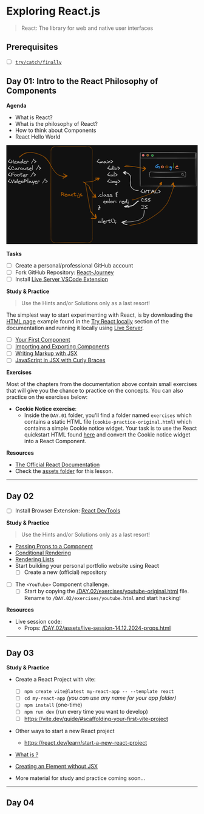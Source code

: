 # Exploring React.js

> React: The library for web and native user interfaces

## Prerequisites

  - [ ] [`try/catch/finally`](https://developer.mozilla.org/en-US/docs/Web/JavaScript/Reference/Statements/try...catch)

## Day 01: Intro to the React Philosophy of Components

  **Agenda**

  - What is React?
  - What is the philosophy of React?
  - How to think about Components
  - React Hello World

  ![](./DAY.01/assets/How.React.Translates.to.HTML.CSS.and.JS.png)

  **Tasks**

  - [ ] Create a personal/professional GitHub account
  - [ ] Fork GitHub Repository: [React-Journey](https://github.com/in-tech-gration/React-Journey)
  - [ ] Install [Live Server VSCode Extension](https://marketplace.visualstudio.com/items?itemName=ritwickdey.LiveServer)

  **Study & Practice** 
  
  > Use the Hints and/or Solutions only as a last resort!

  The simplest way to start experimenting with React, is by downloading the [HTML page](https://gist.githubusercontent.com/gaearon/0275b1e1518599bbeafcde4722e79ed1/raw/db72dcbf3384ee1708c4a07d3be79860db04bff0/example.html) example found in the [Try React locally](https://react.dev/learn/installation#try-react-locally) section of the documentation and running it locally using [Live Server](https://marketplace.visualstudio.com/items?itemName=ritwickdey.LiveServer).

  - [ ] [Your First Component](https://react.dev/learn/your-first-component)
  - [ ] [Importing and Exporting Components](https://react.dev/learn/importing-and-exporting-components)
  - [ ] [Writing Markup with JSX](https://react.dev/learn/writing-markup-with-jsx)
  - [ ] [JavaScript in JSX with Curly Braces](https://react.dev/learn/javascript-in-jsx-with-curly-braces)

  **Exercises**

  Most of the chapters from the documentation above contain small exercises that will give you the chance to practice on the concepts. You can also practice on the exercises below:

  - **Cookie Notice exercise**: 
    - Inside the `DAY.01` folder, you'll find a folder named `exercises` which contains a static HTML file (`cookie-practice-original.html`) which contains a simple Cookie notice widget. Your task is to use the React quickstart HTML found [here](https://gist.githubusercontent.com/gaearon/0275b1e1518599bbeafcde4722e79ed1/raw/db72dcbf3384ee1708c4a07d3be79860db04bff0/example.html) and convert the Cookie notice widget into a React Component.

  **Resources**

  - [The Official React Documentation](https://react.dev/)
  - Check the [assets folder](./DAY.01/assets/) for this lesson.

---

## Day 02

  - [ ] Install Browser Extension: [React DevTools](https://react.dev/learn/react-developer-tools#browser-extension)

  **Study & Practice** 
  
  > Use the Hints and/or Solutions only as a last resort!

  - [Passing Props to a Component](https://react.dev/learn/passing-props-to-a-component)
  - [Conditional Rendering](https://react.dev/learn/conditional-rendering)
  - [Rendering Lists](https://react.dev/learn/rendering-lists)
  - Start building your personal portfolio website using React
    - [ ] Create a new (official) repository
  - [ ] The `<YouTube>` Component challenge.
    - [ ] Start by copying the [/DAY.02/exercises/youtube-original.html](./DAY.02/exercises/youtube-original.html) file. Rename to `/DAY.02/exercises/youtube.html` and start hacking! 

  **Resources** 

  - Live session code:
    - Props: [/DAY.02/assets/live-session-14.12.2024-props.html](./DAY.02/assets/live-session-14.12.2024-props.html)

---

## Day 03

  **Study & Practice**

  - Create a React Project with vite:
    - [ ] `npm create vite@latest my-react-app -- --template react`
    - [ ] `cd my-react-app` _(you can use any name for your app folder)_
    - [ ] `npm install` (one-time) 
    - [ ] `npm run dev` (run every time you want to develop)
    - [ ] https://vite.dev/guide/#scaffolding-your-first-vite-project

  - Other ways to start a new React project
    - https://react.dev/learn/start-a-new-react-project

  - [What is <StrictMode/>?](https://react.dev/reference/react/StrictMode)
  - [Creating an Element without JSX](https://react.dev/reference/react/createElement#creating-an-element-without-jsx)

  - More material for study and practice coming soon...

---

## Day 04
